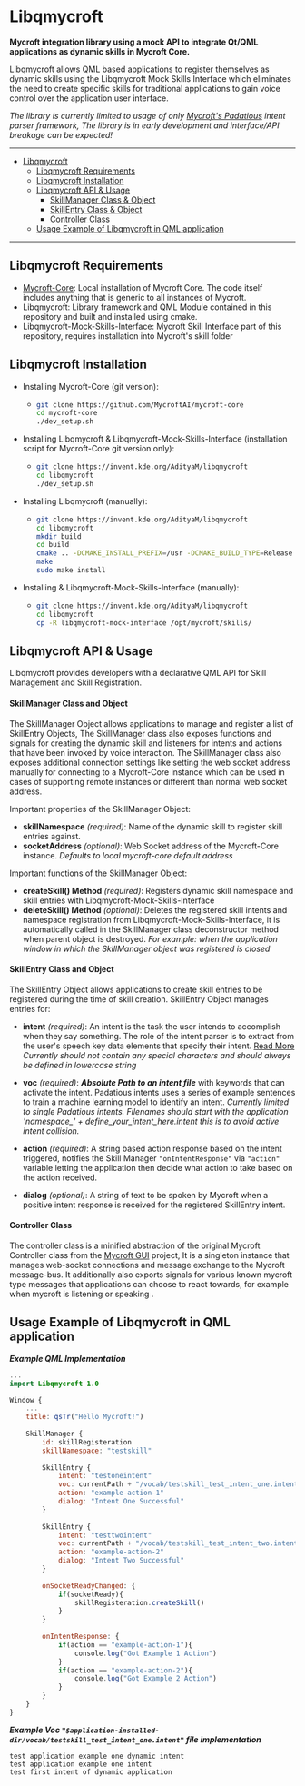 # Libqmycroft

**Mycroft integration library using a mock API to integrate Qt/QML applications as dynamic skills in Mycroft Core.**

Libqmycroft allows QML based applications to register themselves as dynamic skills using the Libqmycroft Mock Skills Interface which eliminates the need to create specific skills for traditional applications to gain voice control over the application user interface. 

*The library is currently limited to usage of only [Mycroft's Padatious](https://mycroft-ai.gitbook.io/docs/mycroft-technologies/padatious) intent parser framework, The library is in early development and interface/API breakage can be expected!*




--------------------------------

- [Libqmycroft](#libqmycroft)
  * [Libqmycroft Requirements](#libqmycroft-requirements)
  * [Libqmycroft Installation](#libqmycroft-installation)
  * [Libqmycroft API & Usage](#libqmycroft-api---usage)
      - [SkillManager Class & Object](#skillmanager-class-and-object)
      - [SkillEntry Class & Object](#skillentry-class-and-object)
      - [Controller Class](#controller-class)
  * [Usage Example of Libqmycroft in QML application](#usage-example-of-libqmycroft-in-qml-application)


--------------------------------------------------------------------------------------------------------------------------------------------------------------------------------------------



## Libqmycroft Requirements

- [Mycroft-Core](https://github.com/MycroftAI/mycroft-core/): Local installation of Mycroft Core. The code itself  includes anything that is generic to all instances of Mycroft. 
- Libqmycroft: Library framework and QML Module contained in this repository and built and installed using cmake.
- Libqmycroft-Mock-Skills-Interface: Mycroft Skill Interface part of this repository, requires installation into Mycroft's skill folder 



## Libqmycroft Installation

- Installing Mycroft-Core (git version):

  - ```bash
    git clone https://github.com/MycroftAI/mycroft-core
    cd mycroft-core
    ./dev_setup.sh
    ```

- Installing Libqmycroft & Libqmycroft-Mock-Skills-Interface (installation script for Mycroft-Core git version only):

  - ```bash
    git clone https://invent.kde.org/AdityaM/libqmycroft
    cd libqmycroft
    ./dev_setup.sh
    ```

- Installing Libqmycroft (manually):

  - ```bash
    git clone https://invent.kde.org/AdityaM/libqmycroft
    cd libqmycroft
    mkdir build
    cd build
    cmake .. -DCMAKE_INSTALL_PREFIX=/usr -DCMAKE_BUILD_TYPE=Release -DKDE_INSTALL_LIBDIR=lib -DKDE_INSTALL_USE_QT_SYS_PATHS=ON
    make
    sudo make install
    ```

- Installing & Libqmycroft-Mock-Skills-Interface (manually):

  - ```bash
    git clone https://invent.kde.org/AdityaM/libqmycroft
    cd libqmycroft
    cp -R libqmycroft-mock-interface /opt/mycroft/skills/ 
    ```



## Libqmycroft API & Usage

Libqmycroft provides developers with a declarative QML API for Skill Management and Skill Registration.

#### SkillManager Class and Object

The SkillManager Object allows applications to manage and register a list of SkillEntry Objects, The SkillManager class also exposes functions and signals for creating the dynamic skill and listeners for intents and actions that have been invoked by voice interaction. The SkillManager class also exposes additional connection settings like setting the web socket address manually for connecting to a Mycroft-Core instance which can be used in cases of supporting remote instances or different than normal web socket address. 

Important properties of the SkillManager Object:

- **skillNamespace** *(required)*: Name of the dynamic skill to register skill entries against.
- **socketAddress** *(optional)*: Web Socket address of the Mycroft-Core instance. *Defaults to local mycroft-core default address*

Important functions of the SkillManager Object:

- **createSkill() Method** *(required)*: Registers dynamic skill namespace and skill entries with Libqmycroft-Mock-Skills-Interface
- **deleteSkill() Method** *(optional)*: Deletes the registered skill intents and namespace registration from Libqmycroft-Mock-Skills-Interface, it is automatically called in the SkillManager class deconstructor method when parent object is destroyed. *For example: when the application window in which the SkillManager object was registered is closed*  

#### SkillEntry Class and Object

The SkillEntry Object allows applications to create skill entries to be registered during the time of skill creation. SkillEntry Object manages entries for:

- **intent** *(required)*: An intent is the task the user intends to accomplish when they say  something. The role of the intent parser is to extract from the user's  speech key data elements that specify their intent. [Read More](https://mycroft-ai.gitbook.io/docs/skill-development/user-interaction/intents) *Currently should not contain any special characters and should always be defined in lowercase string*

- **voc** *(required)*: ***Absolute Path to an intent file*** with keywords that can activate the intent. Padatious intents uses a series of example sentences to train a machine learning model to identify an intent. *Currently limited to single Padatious intents. Filenames should start with the application 'namespace_' + define_your_intent_here.intent this is to avoid active intent collision.*

- **action** *(required)*: A string based action response based on the intent triggered, notifies the Skill Manager `"onIntentResponse"` via `"action"` variable letting the application then decide what action to take based on the action received.

- **dialog** *(optional)*: A string of text to be spoken by Mycroft when a positive intent response is received for the registered SkillEntry intent.

  

#### Controller Class

The controller class is a minified abstraction of the original Mycroft Controller class from the [Mycroft GUI](https://github.com/MycroftAI/mycroft-gui) project, It is a singleton instance that manages web-socket connections and message exchange to the Mycroft message-bus. It additionally also exports signals for various known mycroft type messages that applications can choose to react towards, for example when mycroft is listening or speaking . 



## Usage Example of Libqmycroft in QML application

***Example QML Implementation***

```QML
...
import Libqmycroft 1.0

Window {
	...
    title: qsTr("Hello Mycroft!")
    
    SkillManager {
        id: skillRegisteration
        skillNamespace: "testskill"
        
        SkillEntry {
            intent: "testoneintent"
            voc: currentPath + "/vocab/testskill_test_intent_one.intent"
            action: "example-action-1"
            dialog: "Intent One Successful"
        }
        
        SkillEntry {
            intent: "testtwointent"
            voc: currentPath + "/vocab/testskill_test_intent_two.intent"
            action: "example-action-2"
            dialog: "Intent Two Successful"
        }
        
        onSocketReadyChanged: {
            if(socketReady){
                skillRegisteration.createSkill()
            }
        }
        
        onIntentResponse: {
            if(action == "example-action-1"){
                console.log("Got Example 1 Action")
            }
            if(action == "example-action-2"){
                console.log("Got Example 2 Action")
            }
        }
    }
}
```

***Example Voc `"$application-installed-dir/vocab/testskill_test_intent_one.intent"` file implementation***

```
test application example one dynamic intent
test application example one intent
test first intent of dynamic application
```
